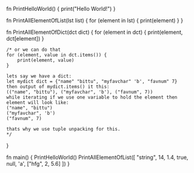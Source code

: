 fn PrintHelloWorld() {
    print("Hello World!")
}

fn PrintAllElementOfList(lst list) {
    for (element in lst) {
        print(element)
    }
}

fn PrintAllElementOfDict(dct dict) {
    for (element in dct) {
        print(element, dct[element])
    }

    /* or we can do that
    for (element, value in dct.items()) {
        print(element, value)
    }

    lets say we have a dict:
    let mydict dict = {"name" "bittu", "myfavchar" 'b', "favnum" 7}
    then output of mydict.items() it this:
    (("name", "bittu"), ("myfavchar", 'b'), ("favnum", 7))
    while iterating if we use one variable to hold the element then element will look like:
    ("name", "bittu")
    ("myfavchar", 'b')
    ("favnum", 7)

    thats why we use tuple unpacking for this.
    */
}

fn main() {
    PrintHelloWorld()
    PrintAllElementOfList([
        "string", 
        14,
        1.4,
        true,
        null,
        'a',
        ["hfg", 2, 5.6]
    ])
}